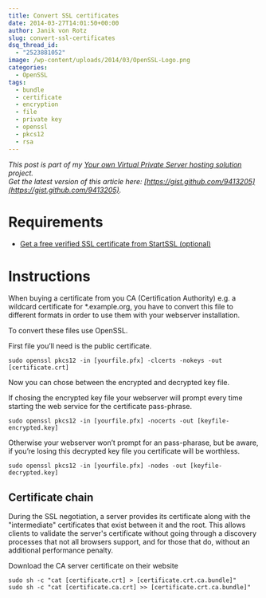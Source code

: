 ```yaml
---
title: Convert SSL certificates
date: 2014-03-27T14:01:50+00:00
author: Janik von Rotz
slug: convert-ssl-certificates
dsq_thread_id:
  - "2523881052"
image: /wp-content/uploads/2014/03/OpenSSL-Logo.png
categories:
  - OpenSSL
tags:
  - bundle
  - certificate
  - encryption
  - file
  - private key
  - openssl
  - pkcs12
  - rsa
---
```

*This post is part of my [Your own Virtual Private Server hosting solution](https://janikvonrotz.ch/your-own-virtual-private-server-hosting-solution/) project.*  
*Get the latest version of this article here: [https://gist.github.com/9413205](https://gist.github.com/9413205).*  

# Requirements
 
* [Get a free verified SSL certificate from StartSSL (optional)](https://janikvonrotz.ch/2014/03/26/get-a-free-verified-ssl-certificate-from-startssl/)

# Instructions

When buying a certificate from you CA (Certification Authority) e.g. a wildcard certificate for *.example.org, you have to convert this file to different formats in order to use them with your webserver installation.
<!--more-->
To convert these files use OpenSSL.

First file you’ll need is the public certificate.

    sudo openssl pkcs12 -in [yourfile.pfx] -clcerts -nokeys -out [certificate.crt]
    
Now you can chose between the encrypted and decrypted key file.

If chosing the encrypted key file your webserver will prompt every time starting the web service for the certificate pass-phrase.

    sudo openssl pkcs12 -in [yourfile.pfx] -nocerts -out [keyfile-encrypted.key]
    
Otherwise your webserver won’t prompt for an pass-pharase, but be aware, if you’re losing this decrypted key file you certificate will be worthless.

    sudo openssl pkcs12 -in [yourfile.pfx] -nodes -out [keyfile-decrypted.key]
    
## Certificate chain

During the SSL negotiation, a server provides its certificate along with the "intermediate" certificates that exist between it and the root. This allows clients to validate the server's certificate without going through a discovery processes that not all browsers support, and for those that do, without an additional performance penalty.

Download the CA server certificate on their website

    sudo sh -c "cat [certificate.crt] > [certificate.crt.ca.bundle]"
    sudo sh -c "cat [certificate.ca.crt] >> [certificate.crt.ca.bundle]"
